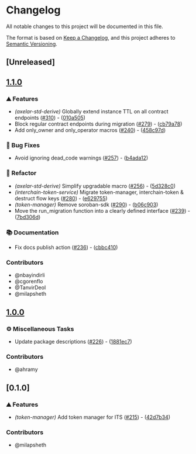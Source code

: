 # Changelog

All notable changes to this project will be documented in this file.

The format is based on [Keep a Changelog](https://keepachangelog.com/en/1.0.0/),
and this project adheres to [Semantic Versioning](https://semver.org/spec/v2.0.0.html).

## [Unreleased]

## [1.1.0](https://github.com/axelarnetwork/axelar-amplifier-stellar/compare/stellar-token-manager-v1.0.0...stellar-token-manager-v1.1.0)

### ⛰️ Features

- *(axelar-std-derive)* Globally extend instance TTL on all contract endpoints ([#310](https://github.com/axelarnetwork/axelar-amplifier-stellar/pull/310)) - ([010a505](https://github.com/axelarnetwork/axelar-amplifier-stellar/commit/010a505376f92a5771f0ca942c1ebd7448f406ae))
- Block regular contract endpoints during migration ([#279](https://github.com/axelarnetwork/axelar-amplifier-stellar/pull/279)) - ([cb79a78](https://github.com/axelarnetwork/axelar-amplifier-stellar/commit/cb79a7884e6a28c6f41b94c4cbf73e0cba2a8756))
- Add only_owner and only_operator macros ([#240](https://github.com/axelarnetwork/axelar-amplifier-stellar/pull/240)) - ([458c97d](https://github.com/axelarnetwork/axelar-amplifier-stellar/commit/458c97d65b6e62ea0be2595f1d1ff792f75f747d))

### 🐛 Bug Fixes

- Avoid ignoring dead_code warnings ([#257](https://github.com/axelarnetwork/axelar-amplifier-stellar/pull/257)) - ([b4ada12](https://github.com/axelarnetwork/axelar-amplifier-stellar/commit/b4ada1297f2ee1f32da3472b6f37f2b9f607df0c))

### 🚜 Refactor

- *(axelar-std-derive)* Simplify upgradable macro ([#256](https://github.com/axelarnetwork/axelar-amplifier-stellar/pull/256)) - ([5d328c0](https://github.com/axelarnetwork/axelar-amplifier-stellar/commit/5d328c0a0eed997d0a3b4efeb5dcfc76516fdeee))
- *(interchain-token-service)* Migrate token-manager, interchain-token & destruct flow keys ([#280](https://github.com/axelarnetwork/axelar-amplifier-stellar/pull/280)) - ([e629755](https://github.com/axelarnetwork/axelar-amplifier-stellar/commit/e6297559ca061f7fccb1625d1f25d3b7b99a40ec))
- *(token-manager)* Remove soroban-sdk ([#290](https://github.com/axelarnetwork/axelar-amplifier-stellar/pull/290)) - ([b06c903](https://github.com/axelarnetwork/axelar-amplifier-stellar/commit/b06c903543670b9a51e8f87a3c1a6b76d0ae6e0b))
- Move the run_migration function into a clearly defined interface ([#239](https://github.com/axelarnetwork/axelar-amplifier-stellar/pull/239)) - ([7bd306d](https://github.com/axelarnetwork/axelar-amplifier-stellar/commit/7bd306d9d2d4f1045814decd569188c29486d924))

### 📚 Documentation

- Fix docs publish action ([#236](https://github.com/axelarnetwork/axelar-amplifier-stellar/pull/236)) - ([cbbc410](https://github.com/axelarnetwork/axelar-amplifier-stellar/commit/cbbc41005435baf20809c892b196f468c55b84d1))

### Contributors

* @nbayindirli
* @cgorenflo
* @TanvirDeol
* @milapsheth

## [1.0.0](https://github.com/axelarnetwork/axelar-cgp-stellar/compare/stellar-token-manager-v0.1.0...stellar-token-manager-v1.0.0)

### ⚙️ Miscellaneous Tasks

- Update package descriptions ([#226](https://github.com/axelarnetwork/axelar-cgp-stellar/pull/226)) - ([1881ec7](https://github.com/axelarnetwork/axelar-cgp-stellar/commit/1881ec723644734f0c19c32db143e7a539f74ad3))

### Contributors

* @ahramy

## [0.1.0]

### ⛰️ Features

- *(token-manager)* Add token manager for ITS ([#215](https://github.com/axelarnetwork/axelar-cgp-stellar/pull/215)) - ([42d7b34](https://github.com/axelarnetwork/axelar-cgp-stellar/commit/42d7b348a4b419ce77c35688f93ba803c2e5ef1e))

### Contributors

* @milapsheth
